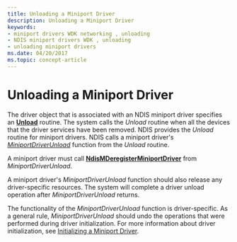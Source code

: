 ```yaml
---
title: Unloading a Miniport Driver
description: Unloading a Miniport Driver
keywords:
- miniport drivers WDK networking , unloading
- NDIS miniport drivers WDK , unloading
- unloading miniport drivers
ms.date: 04/20/2017
ms.topic: concept-article
---
```


# Unloading a Miniport Driver





The driver object that is associated with an NDIS miniport driver specifies an [**Unload**](/windows-hardware/drivers/ddi/wdm/nc-wdm-driver_unload) routine. The system calls the *Unload* routine when all the devices that the driver services have been removed. NDIS provides the *Unload* routine for miniport drivers. NDIS calls a miniport driver's [*MiniportDriverUnload*](/windows-hardware/drivers/ddi/ndis/nc-ndis-miniport_unload) function from the *Unload* routine.

A miniport driver must call [**NdisMDeregisterMiniportDriver**](/windows-hardware/drivers/ddi/ndis/nf-ndis-ndismderegisterminiportdriver) from *MiniportDriverUnload*.

A miniport driver's *MiniportDriverUnload* function should also release any driver-specific resources. The system will complete a driver unload operation after *MiniportDriverUnload* returns.

The functionality of the *MiniportDriverUnload* function is driver-specific. As a general rule, *MiniportDriverUnload* should undo the operations that were performed during driver initialization. For more information about driver initialization, see [Initializing a Miniport Driver](initializing-a-miniport-driver.md).

 

